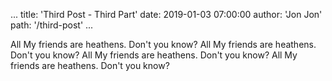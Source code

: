 ...
title: 'Third Post - Third Part'
date: 2019-01-03 07:00:00
author: 'Jon Jon'
path: '/third-post'
...

All My friends are heathens. Don't you know?
All My friends are heathens. Don't you know?
All My friends are heathens. Don't you know?
All My friends are heathens. Don't you know?
